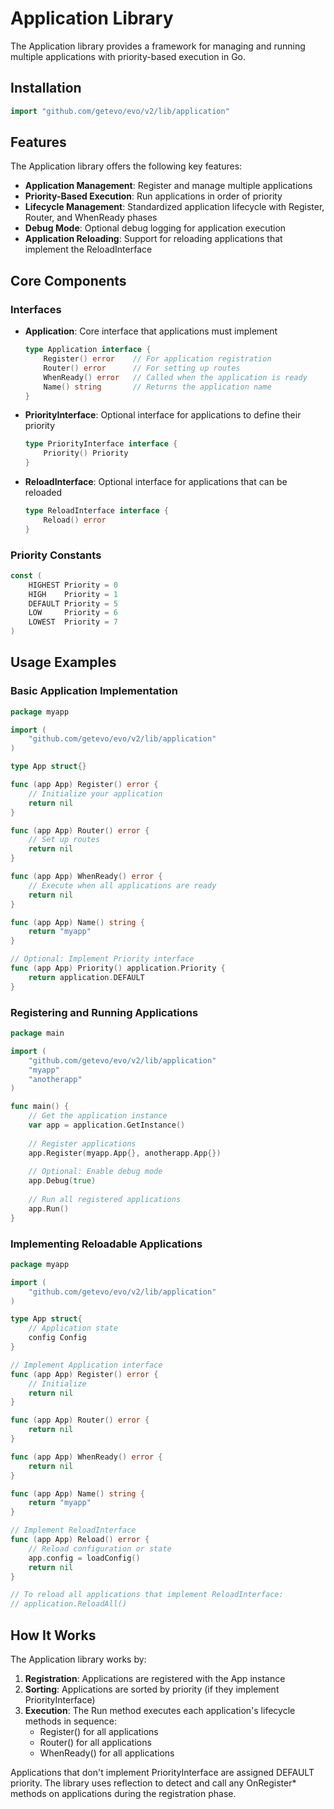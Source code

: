 # Application Library

The Application library provides a framework for managing and running multiple applications with priority-based execution in Go.

## Installation

```go
import "github.com/getevo/evo/v2/lib/application"
```

## Features

The Application library offers the following key features:

- **Application Management**: Register and manage multiple applications
- **Priority-Based Execution**: Run applications in order of priority
- **Lifecycle Management**: Standardized application lifecycle with Register, Router, and WhenReady phases
- **Debug Mode**: Optional debug logging for application execution
- **Application Reloading**: Support for reloading applications that implement the ReloadInterface

## Core Components

### Interfaces

- **Application**: Core interface that applications must implement
  ```go
  type Application interface {
      Register() error    // For application registration
      Router() error      // For setting up routes
      WhenReady() error   // Called when the application is ready
      Name() string       // Returns the application name
  }
  ```

- **PriorityInterface**: Optional interface for applications to define their priority
  ```go
  type PriorityInterface interface {
      Priority() Priority
  }
  ```

- **ReloadInterface**: Optional interface for applications that can be reloaded
  ```go
  type ReloadInterface interface {
      Reload() error
  }
  ```

### Priority Constants

```go
const (
    HIGHEST Priority = 0
    HIGH    Priority = 1
    DEFAULT Priority = 5
    LOW     Priority = 6
    LOWEST  Priority = 7
)
```

## Usage Examples

### Basic Application Implementation

```go
package myapp

import (
    "github.com/getevo/evo/v2/lib/application"
)

type App struct{}

func (app App) Register() error {
    // Initialize your application
    return nil
}

func (app App) Router() error {
    // Set up routes
    return nil
}

func (app App) WhenReady() error {
    // Execute when all applications are ready
    return nil
}

func (app App) Name() string {
    return "myapp"
}

// Optional: Implement Priority interface
func (app App) Priority() application.Priority {
    return application.DEFAULT
}
```

### Registering and Running Applications

```go
package main

import (
    "github.com/getevo/evo/v2/lib/application"
    "myapp"
    "anotherapp"
)

func main() {
    // Get the application instance
    var app = application.GetInstance()
    
    // Register applications
    app.Register(myapp.App{}, anotherapp.App{})
    
    // Optional: Enable debug mode
    app.Debug(true)
    
    // Run all registered applications
    app.Run()
}
```

### Implementing Reloadable Applications

```go
package myapp

import (
    "github.com/getevo/evo/v2/lib/application"
)

type App struct{
    // Application state
    config Config
}

// Implement Application interface
func (app App) Register() error {
    // Initialize
    return nil
}

func (app App) Router() error {
    return nil
}

func (app App) WhenReady() error {
    return nil
}

func (app App) Name() string {
    return "myapp"
}

// Implement ReloadInterface
func (app App) Reload() error {
    // Reload configuration or state
    app.config = loadConfig()
    return nil
}

// To reload all applications that implement ReloadInterface:
// application.ReloadAll()
```

## How It Works

The Application library works by:

1. **Registration**: Applications are registered with the App instance
2. **Sorting**: Applications are sorted by priority (if they implement PriorityInterface)
3. **Execution**: The Run method executes each application's lifecycle methods in sequence:
   - Register() for all applications
   - Router() for all applications
   - WhenReady() for all applications

Applications that don't implement PriorityInterface are assigned DEFAULT priority. The library uses reflection to detect and call any OnRegister* methods on applications during the registration phase.